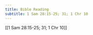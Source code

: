 ```yaml
---
title: Bible Reading
subtitle: 1 Sam 28:15-25; 31; 1 Chr 10
---
```


[[1 Sam 28:15-25; 31; 1 Chr 10]]